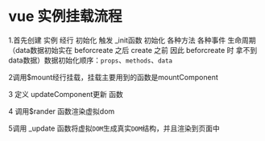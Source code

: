 # vue 实例挂载流程 

1.首先创建 实例  经行 初始化 触发 _init函数 初始化 各种方法 各种事件 生命周期 （data数据初始实在 beforcreate 之后 create 之前 因此 beforcreate 时 拿不到data数据）数据初始化顺序：`props`、`methods`、`data`

2调用$mount经行挂载，挂载主要用到的函数是mountComponent

3 定义 updateComponent更新 函数

4 调用$rander 函数渲染虚拟dom

5调用 _update 函数将虚拟`DOM`生成真实`DOM`结构，并且渲染到页面中